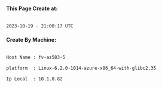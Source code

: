 
   
#### This Page Create at:

```bash

2023-10-19 - 21:00:17 UTC

```

#### Create By Machine:

```bash

Host Name : fv-az583-5

platform  : Linux-6.2.0-1014-azure-x86_64-with-glibc2.35

Ip Local  : 10.1.0.82

```

